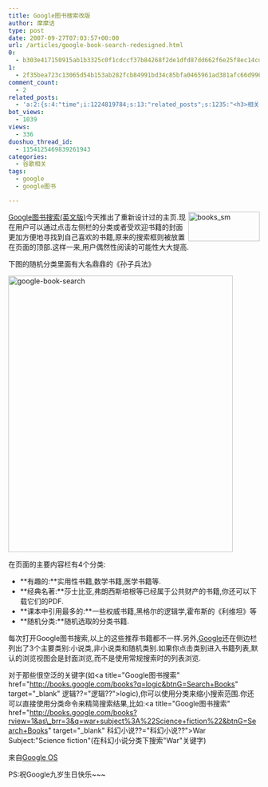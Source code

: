 ```yaml
---
title: Google图书搜索改版
author: 摩摩诘
type: post
date: 2007-09-27T07:03:57+00:00
url: /articles/google-book-search-redesigned.html
0:
  - b303e417150915ab1b3325c0f1cdccf37b84268f2de1dfd87dd662f6e25f8ec14cda2d58d7f9b6aa65d4d1760ba062f9
1:
  - 2f35bea723c13065d54b153ab282fcb84991bd34c85bfa0465961ad381afc66d9966c0f4e18326ef98484f540340d4a9
comment_count:
  - 2
related_posts:
  - 'a:2:{s:4:"time";i:1224819784;s:13:"related_posts";s:1235:"<h3>相关日志</h3><ul class="related_post"><li><a href="http://www.digglife.cn/articles/adsense-for-feed-review.html" title="Google AdSense的Feed广告">Google AdSense的Feed广告</a></li><li><a href="http://www.digglife.cn/articles/google-maps-japan-street-view.html" title="Google地图日本版加入街景(Street View)功能">Google地图日本版加入街景(Street View)功能</a></li><li><a href="http://www.digglife.cn/articles/knol-open.html" title="Google的维基百科Knol正式开放">Google的维基百科Knol正式开放</a></li><li><a href="http://www.digglife.cn/articles/google-docs-templates.html" title="使用开放的模板创建Google文件">使用开放的模板创建Google文件</a></li><li><a href="http://www.digglife.cn/articles/adsense-referrals-retired.html" title="Adsense推介计划将在8月底暂停">Adsense推介计划将在8月底暂停</a></li><li><a href="http://www.digglife.cn/articles/add-google-toolbar-functions-firefox3.html" title="给Firefox 3添加Google Toolbar的功能">给Firefox 3添加Google Toolbar的功能</a></li><li><a href="http://www.digglife.cn/articles/you-are-not-japanese.html" title="Google翻译:你不是日本人">Google翻译:你不是日本人</a></li></ul>";}'
bot_views:
  - 1039
views:
  - 336
duoshuo_thread_id:
  - 1154125469839261943
categories:
  - 谷歌相关
tags:
  - google
  - google图书

---
```

<a title="Google图书搜索(英文版)" href="https://www.digglife.net/wp-content/uploads/3/379/2007/09/books-sm1.gif" target="_blank"><img id="id" height="59" alt="books_sm" src="http://digglife.qiniudn.com/wp-content/uploads/3/379/2007/09/books-sm-thumb1.gif" width="143" align="right" border="0" /> Google图书搜索(英文版)</a>今天推出了重新设计过的主页.现在用户可以通过点击左侧栏的分类或者受欢迎书籍的封面更加方便地寻找到自己喜欢的书籍,原来的搜索框则被放置在页面的顶部.这样一来,用户偶然性阅读的可能性大大提高.

下图的随机分类里面有大名鼎鼎的《孙子兵法》

<!--more-->

<a href="https://www.digglife.net/wp-content/uploads/3/379/2007/09/google-book-search1.png" target="_blank"><img id="id" height="554" alt="google-book-search" src="http://digglife.qiniudn.com/wp-content/uploads/3/379/2007/09/google-book-search-thumb1.png" width="450" border="0" /></a> 

在页面的主要内容栏有4个分类:

  * **有趣的:**实用性书籍,数学书籍,医学书籍等. 
  * **经典名著:**莎士比亚,弗朗西斯培根等已经属于公共财产的书籍,你还可以下载它们的PDF. 
  * **课本中引用最多的:**一些权威书籍,黑格尔的逻辑学,霍布斯的《利维坦》等 
  * **随机分类:**随机选取的分类书籍. 

每次打开Google图书搜索,以上的这些推荐书籍都不一样.另外,<a title="Google相关文章" href="https://www.digglife.net/articles/category/about-google/" target="_blank">Google</a>还在侧边栏列出了3个主要类别:小说类,非小说类和随机类别.如果你点击类别进入书籍列表,默认的浏览视图会是封面浏览,而不是使用常规搜索时的列表浏览.

对于那些很空泛的关键字(如<a title="Google图书搜索" href="http://books.google.com/books?q=logic&btnG=Search+Books" target="_blank" 逻辑??="逻辑??">logic</a>),你可以使用分类来缩小搜索范围.你还可以直接使用分类命令来精简搜索结果,比如:<a title="Google图书搜索" href="http://books.google.com/books?rview=1&as\_brr=3&q=war+subject%3A%22Science+fiction%22&btnG=Search+Books" target="\_blank" 科幻小说??="科幻小说??">War Subject:"Science fiction"</a>(在科幻小说分类下搜索"War"关键字)

来自<a title="Google book search hompage redesigned" href="http://googlesystem.blogspot.com/2007/09/new-homepage-for-google-book-search.html" target="_blank">Google OS</a>

PS:祝Google九岁生日快乐~~~